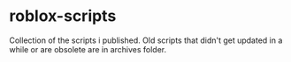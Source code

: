# roblox-scripts
Collection of the scripts i published. 
Old scripts that didn't get updated in a while or are obsolete are in archives folder.
